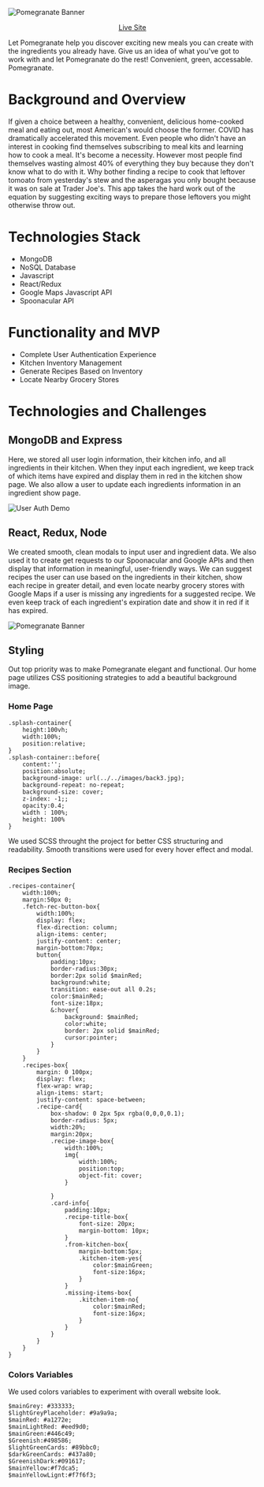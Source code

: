 ![Pomegranate Banner](extra_media/welcome_page.png)
<div align="center">
  <a href="https://aapomegranate.herokuapp.com/">Live Site</a>
</div>
          
          
Let Pomegranate help you discover exciting new meals you can create with the ingredients you already have. Give us an idea of what you've got to work with and let Pomegranate do the rest! Convenient, green, accessable. Pomegranate.


# Background and Overview

If given a choice between a healthy, convenient, delicious home-cooked meal and eating out, most American's would choose the former. COVID has dramatically accelerated this movement. Even people who didn't have an interest in cooking find themselves subscribing to meal kits and learning how to cook a meal. It's become a necessity. However most people find themselves wasting almost 40% of everything they buy because they don't know what to do with it. Why bother finding a recipe to cook that leftover tomoato from yesterday's stew and the asperagas you only bought because it was on sale at Trader Joe's. This app takes the hard work out of the equation by suggesting exciting ways to prepare those leftovers you might otherwise throw out.

# Technologies Stack

* MongoDB
* NoSQL Database
* Javascript
* React/Redux
* Google Maps Javascript API
* Spoonacular API

# Functionality and MVP

* Complete User Authentication Experience
* Kitchen Inventory Management
* Generate Recipes Based on Inventory
* Locate Nearby Grocery Stores

# Technologies and Challenges


## MongoDB and Express

Here, we stored all user login information, their kitchen info, and all ingredients in their kitchen. When they input each ingredient, we keep track of which items have expired and display them in red in the kitchen show page. We also allow a user to update each ingredients information in an ingredient show page. 

![User Auth Demo](extra_media/login_gif.gif)

## React, Redux, Node

We created smooth, clean modals to input user and ingredient data. We also used it to create get requests to our Spoonacular and Google APIs and then display that information in meaningful, user-friendly ways. We can suggest recipes the user can use based on the ingredients in their kitchen, show each recipe in greater detail, and even locate nearby grocery stores with Google Maps if a user is missing any ingredients for a suggested recipe. We even keep track of each ingredient's expiration date and show it in red if it has expired.

![Pomegranate Banner](extra_media/add_ingredients_gif.gif)

## Styling

Out top priority was to make Pomegranate elegant and functional. Our home page utilizes CSS positioning strategies to add a beautiful background image.
### Home Page
```
.splash-container{
    height:100vh;
    width:100%;
    position:relative;
} 
.splash-container::before{
    content:'';
    position:absolute;
    background-image: url(../../images/back3.jpg);
    background-repeat: no-repeat;
    background-size: cover;
    z-index: -1;;
    opacity:0.4;
    width : 100%;
    height: 100%
}
```
We used SCSS throught the project for better CSS structuring and readability. Smooth transitions were used for every hover effect and modal.

### Recipes Section
```
.recipes-container{
    width:100%;
    margin:50px 0;
    .fetch-rec-button-box{
        width:100%;
        display: flex;
        flex-direction: column;
        align-items: center;
        justify-content: center;
        margin-bottom:70px;
        button{
            padding:10px;
            border-radius:30px;
            border:2px solid $mainRed;
            background:white;
            transition: ease-out all 0.2s;
            color:$mainRed;
            font-size:18px;
            &:hover{
                background: $mainRed;
                color:white;
                border: 2px solid $mainRed;
                cursor:pointer;
            }
        }
    }
    .recipes-box{
        margin: 0 100px;
        display: flex;
        flex-wrap: wrap;
        align-items: start;
        justify-content: space-between;
        .recipe-card{
            box-shadow: 0 2px 5px rgba(0,0,0,0.1);
            border-radius: 5px;
            width:20%;
            margin:20px;
            .recipe-image-box{
                width:100%;
                img{
                    width:100%;
                    position:top;
                    object-fit: cover;
                }

            }
            .card-info{
                padding:10px;
                .recipe-title-box{
                    font-size: 20px;
                    margin-bottom: 10px;
                }
                .from-kitchen-box{
                    margin-bottom:5px;
                    .kitchen-item-yes{
                        color:$mainGreen;
                        font-size:16px;
                    }
                }
                .missing-items-box{
                    .kitchen-item-no{
                        color:$mainRed;
                        font-size:16px;
                    }
                }
            }
        }
    }
}
```
### Colors Variables
We used colors variables to experiment with overall website look. 

```
$mainGrey: #333333;
$lightGreyPlaceholder: #9a9a9a;
$mainRed: #a1272e;
$mainLightRed: #eed9d0;
$mainGreen:#446c49;
$Greenish:#498586;
$lightGreenCards: #89bbc0;
$darkGreenCards: #437a80;
$GreenishDark:#091617;
$mainYellow:#f7dca5;
$mainYellowLignt:#f7f6f3;
```
